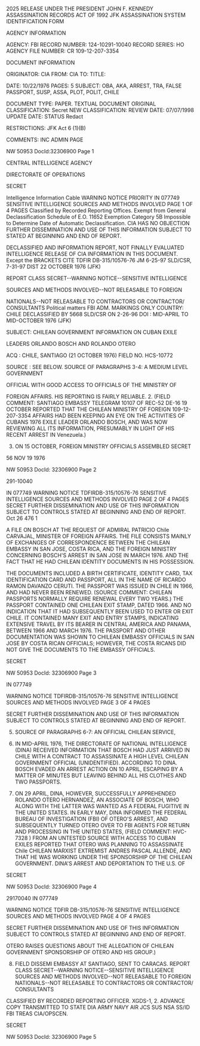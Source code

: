 2025 RELEASE UNDER THE PRESIDENT JOHN F. KENNEDY ASSASSINATION RECORDS ACT OF 1992
JFK ASSASSINATION SYSTEM
IDENTIFICATION FORM

AGENCY INFORMATION

AGENCY: FBI
RECORD NUMBER: 124-10291-10040
RECORD SERIES: HO
AGENCY FILE NUMBER: CR 109-12-207-3354

DOCUMENT INFORMATION

ORIGINATOR: CIA
FROM: CIA
TO: 
TITLE: 

DATE: 10/22/1976
PAGES: 5
SUBJECT: OBA, AKA, ARREST, TRA, FALSE PASSPORT, SUSP, ASSA, PLOT, POLIT, CHILE

DOCUMENT TYPE: PAPER. TEXTUAL DOCUMENT
ORIGINAL 
CLASSIFICATION: Secret NEW
CLASSIFICATION:
REVIEW DATE: 07/07/1998 UPDATE DATE:
STATUS Redact

RESTRICTIONS:
JFK Act 6 (1)(B)

COMMENTS: INC ADMIN PAGE

NW 50953 DocId:32306900 Page 1

CENTRAL INTELLIGENCE AGENCY

DIRECTORATE OF OPERATIONS

SECRET

Intelligence Information Cable
WARNING NOTICE
PRIORITY
IN 077749
SENSITIVE INTELLIGENCE SOURCES AND METHODS INVOLVED PAGE 1 OF 4 PAGES
Classified by Recorded Reporting Offices. Exempt from General Declassification Schedule of E.O. 11652 Exemption Category 5B Impossible to Determine Date of Automatic Declassification.
CIA HAS NO OBJECTION
FURTHER DISSEMINATION AND USE OF THIS INFORMATION SUBJECT TO
STATED AT BEGINNING AND END OF REPORT.

DECLASSIFIED AND INFORMATION REPORT, NOT FINALLY EVALUATED INTELLIGENCE
RELEASE OF CIA INFORMATION
IN THIS DOCUMENT. Except the BRACKETS CITE TDFIR DB-315/10576-76
JM 6-25-97 SLD/CSR, 7-31-97 DIST 22 OCTOBER 1976
(JFK)

REPORT CLASS SECRET--WARNING NOTICE--SENSITIVE INTELLIGENCE

SOURCES AND METHODS INVOLVED--NOT RELEASABLE TO FOREIGN

NATIONALS--NOT RELEASABLE TO CONTRACTORS OR CONTRACTOR/
CONSULTANTS Political matters FBI ADM. MARKINGS ONLY
COUNTRY: CHILE DECLASSIFIED BY 5668 SLD/CSR
ON 2-26-96
DOI : MID-APRIL TO MID-OCTOBER 1976 (JFK)

SUBJECT: CHILEAN GOVERNMENT INFORMATION ON CUBAN EXILE

LEADERS ORLANDO BOSCH AND ROLANDO OTERO

ACQ : CHILE, SANTIAGO (21 OCTOBER 1976) FIELD NO. HCS-10772

SOURCE : SEE BELOW.
SOURCE OF PARAGRAPHS 3-4: A MEDIUM LEVEL GOVERNMENT

OFFICIAL WITH GOOD ACCESS TO OFFICIALS OF THE MINISTRY OF

FOREIGN AFFAIRS. HIS REPORTING IS FAIRLY RELIABLE.
2. (FIELD COMMENT: SANTIAGO EMBASSY TELEGRAM 10107 OF
REC-52 DE-16
19 OCTOBER REPORTED THAT THE CHILEAN MINISTRY OF FOREIGN 109-12-207-3354
AFFAIRS HAD BEEN KEEPING AN EYE ON THE ACTIVITIES OF CUBANS 1976
EXILE LEADER ORLANDO BOSCH, AND WAS NOW REVIEWING ALL
ITS INFORMATION, PRESUMABLY IN LIGHT OF HIS RECENT ARREST IN
Venezuela.)

3. ON 15 OCTOBER, FOREIGN MINISTRY OFFICIALS ASSEMBLED
SECRET

56 NOV 19 1976

NW 50953 DocId: 32306900 Page 2

291-10040

IN 077749
WARNING NOTICE TDFIRDB-315/10576-76
SENSITIVE INTELLIGENCE SOURCES AND METHODS INVOLVED PAGE 2 OF 4 PAGES
SECRET FURTHER DISSEMINATION AND USE OF THIS INFORMATION SUBJECT TO
CONTROLS STATED AT BEGINNING AND END OF REPORT.
Oct 26 476 1

A FILE ON BOSCH AT THE REQUEST OF ADMIRAL PATRICIO Chile
CARVAJAL, MINISTER OF FOREIGN AFFAIRS. THE FILE
CONSISTS MAINLY OF EXCHANGES OF CORRESPONDENCE BETWEEN THE
CHILEAN EMBASSY IN SAN JOSE, COSTA RICA, AND THE FOREIGN
MINISTRY CONCERNING BOSCH'S ARREST IN SAN JOSE IN MARCH 1976.
AND THE FACT THAT HE HAD CHILEAN IDENTITY DOCUMENTS IN HIS
POSSESSION.

THE DOCUMENTS INCLUDED A BIRTH CERTIFICATE, IDENTITY
CARD, TAX IDENTIFICATION CARD AND PASSPORT, ALL IN THE NAME
OF RICARDO RAMON DAVANZO CERUTI. THE PASSPORT WAS
ISSUED IN CHILE IN 1966, AND HAD NEVER BEEN RENEWED. (SOURCE
COMMENT: CHILEAN PASSPORTS NORMALLY REQUIRE RENEWAL EVERY
TWO YEARS.) THE PASSPORT CONTAINED ONE CHILEAN EXIT STAMP,
DATED 1966. AND NO INDICATION THAT IT HAD SUBSEQUENTLY BEEN
USED TO ENTER OR EXIT CHILE. IT CONTAINED MANY EXIT AND ENTRY
STAMPS, INDICATING EXTENSIVE TRAVEL BY ITS BEARER IN CENTRAL
AMERICA AND PANAMA, BETWEEN 1966 AND MARCH 1976. THE PASSPORT
AND OTHER DOCUMENTATION WAS SHOWN TO CHILEAN EMBASSY OFFICIALS
IN SAN JOSE BY COSTA RICAN OFFICIALS; HOWEVER, THE COSTA
RICANS DID NOT GIVE THE DOCUMENTS TO THE EMBASSY OFFICIALS.

SECRET

NW 50953 DocId: 32306900 Page 3

IN 077749

WARNING NOTICE TDFIRDB-315/10576-76
SENSITIVE INTELLIGENCE SOURCES AND METHODS INVOLVED PAGE 3 OF 4 PAGES

SECRET FURTHER DISSEMINATION AND USE OF THIS INFORMATION SUBJECT TO
CONTROLS STATED AT BEGINNING AND END OF REPORT.

5. SOURCE OF PARAGRAPHS 6-7: AN OFFICIAL CHILEAN SERVICE,
6. IN MID-APRIL 1976, THE DIRECTORATE OF NATIONAL
INTELLIGENCE (DINA) RECEIVED INFORMATION THAT BOSCH HAD JUST
ARRIVED IN CHILE WITH A CONTRACT TO ASSASSINATE A HIGH LEVEL
CHILEAN GOVERNMENT OFFICIAL (UNIDENTIFIED). ACCORDING TO
DINA. BOSCH EVADED AN ARREST ACTION ON 10 APRIL, ESCAPING
BY A MATTER OF MINUTES BUT LEAVING BEHIND ALL HIS CLOTHES
AND TWO PASSPORTS.

7. ON 29 APRIL, DINA, HOWEVER, SUCCESSFULLY APPREHENDED
ROLANDO OTERO HERNANDEZ, AN ASSOCIATE OF BOSCH, WHO ALONG
WITH THE LATTER WAS WANTED AS A FEDERAL FUGITIVE IN THE UNITED
STATES. IN EARLY MAY, DINA INFORMED THE FEDERAL BUREAU OF
INVESTIGATION (FBI) OF OTERO'S ARREST, AND SUBSEQUENTLY
TURNED OTERO OVER TO FBI AGENTS FOR RETURN AND PROCESSING IN
THE UNITED STATES, (FIELD COMMENT: HVC-7328 
) FROM AN UNTESTED SOURCE WITH ACCESS TO CUBAN
EXILES REPORTED THAT OTERO WAS PLANNING TO ASSASSINATE Chile
CHILEAN MARXIST EXTREMIST ANDRES PASCAL ALLENDE, AND
THAT HE WAS WORKING UNDER THE SPONSORSHIP OF THE CHILEAN
GOVERNMENT. DINA'S ARREST AND DEPORTATION TO THE U.S. OF

SECRET

NW 50953 DocId: 32306900 Page 4

29170040
IN 077749

WARNING NOTICE TDFIR DB-315/10576-76
SENSITIVE INTELLIGENCE SOURCES AND METHODS INVOLVED PAGE 4 OF 4 PAGES

SECRET FURTHER DISSEMINATION AND USE OF THIS INFORMATION SUBJECT TO
CONTROLS STATED AT BEGINNING AND END OF REPORT.

OTERO RAISES QUESTIONS ABOUT THE ALLEGATION OF CHILEAN
GOVERNMENT SPONSORSHIP OF OTERO AND HIS GROUP.)

8. FIELD DISSEMI EMBASSY AT SANTIAGO, SENT TO CARACAS.
REPORT CLASS SECRET--WARNING NOTICE--SENSITIVE INTELLIGENCE
SOURCES AND METHODS INVOLVED--NOT RELEASABLE TO FOREIGN
NATIONALS--NOT RELEASABLE TO CONTRACTORS OR CONTRACTOR/
CONSULTANTS

CLASSIFIED BY RECORDED REPORTING OFFICER. XGDS-1, 2.
ADVANCE COPY TRANSMITTED TO STATE DIA ARMY NAVY AIR JCS SUS NSA SS/ID FBI TREAS
CIA/OPSCEN.

SECRET

NW 50953 DocId: 32306900 Page 5
